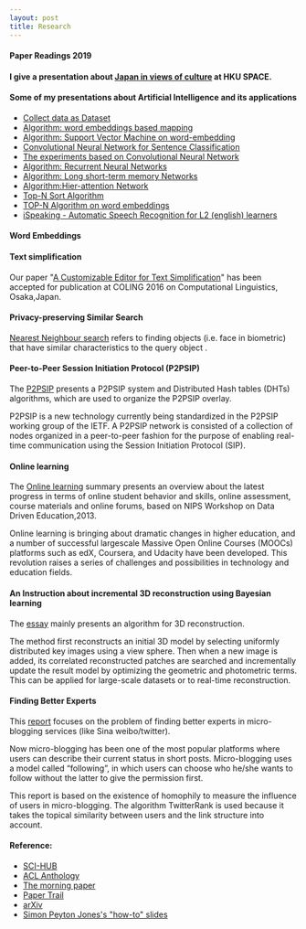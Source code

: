 ```yaml
---
layout: post
title: Research
---
```

#### Paper Readings 2019  

#### I give a presentation about [Japan in views of culture](https://drive.google.com/open?id=1pxve4i0LEUI8Vyv14BEAUQD_2UsKusw74gt32sZRxso) at HKU SPACE.  


#### Some of my presentations about Artificial Intelligence and its applications  

* [Collect data as Dataset](https://docs.google.com/presentation/d/1Y7zrC9QLHHcFlQpn3Yb2_paOgU_xB1B4yJwjM6ah98E/edit?usp=sharing)
* [Algorithm: word embeddings based mapping](https://docs.google.com/presentation/d/1XpAfL3T-A0cxyRjVbmZFE2M8jsFQrwycfGX042OSP18/edit?usp=sharing)
* [Algorithm: Support Vector Machine on word-embedding](https://drive.google.com/file/d/1GoGhYoFfq1Ha2MoseFj5KcWrzu0IISQ2/view?usp=sharing)
* [Convolutional Neural Network for Sentence Classification](https://drive.google.com/file/d/1JKskq_ufcVFyvbG0yfBc1aRl0PLv39ak/view?usp=sharing)
* [The experiments based on Convolutional Neural Network](https://drive.google.com/file/d/1JKskq_ufcVFyvbG0yfBc1aRl0PLv39ak/view?usp=sharing)
* [Algorithm: Recurrent Neural Networks](https://drive.google.com/file/d/1UG5GBp7PH-8pOlXFw_jMKGQQpUtEe2xV/view?usp=sharing)
* [Algorithm: Long short-term memory Networks](https://drive.google.com/file/d/1f-5p59g9NrMlYHkhjagAYe7OO-23P-R-/view?usp=sharing)
* [Algorithm:Hier-attention Network](https://drive.google.com/file/d/1MWM-tzy_I7I-MWqkIF3u9KodEKW3K2Tb/view?usp=sharing)
* [Top-N Sort Algorithm](https://drive.google.com/file/d/1kpzEqbFUUvQ3dsSITs5C8ifK0VfOyAB0/view?usp=sharing)
* [TOP-N Algorithm on word embeddings](https://docs.google.com/presentation/d/1YUsoW0bynIm33QrzEdIuhxSd99JZK30oNusAMOIt3qc/edit?usp=sharing)
* [iSpeaking - Automatic Speech Recognition for L2 (english) learners](https://drive.google.com/file/d/1qQC-UeyoCN7V9WVZTzPQqjbsb1NS8HI3/view?usp=sharing)

#### Word Embeddings 



#### Text simplification
  Our paper "[A Customizable Editor for Text Simplification](https://drive.google.com/file/d/0B8JbPdkDj7JZblBqcWVhVWdFTUE/view)" has been accepted for publication at COLING 2016 on Computational Linguistics, Osaka,Japan.


#### Privacy-preserving Similar Search  
  [Nearest Neighbour search](https://drive.google.com/file/d/0B8JbPdkDj7JZR2NQemVEQUNrZVU/view?usp=sharing) refers to finding objects (i.e. face in biometric) that have similar characteristics to the query object .


#### Peer-to-Peer Session Initiation Protocol (P2PSIP)    
  The [P2PSIP](https://drive.google.com/file/d/0B8JbPdkDj7JZQVpqbkwzeDM3bDQ/view?usp=sharing) presents a P2PSIP system and Distributed Hash tables (DHTs) algorithms, which are used to organize the P2PSIP overlay.

  P2PSIP is a new technology currently being standardized in the P2PSIP working group of the IETF. A P2PSIP network is consisted of a collection of nodes organized in a peer-to-peer fashion for the purpose of enabling real-time communication using the Session Initiation Protocol (SIP). 


#### Online learning
  The [Online learning](https://drive.google.com/file/d/0B8JbPdkDj7JZZ3hTYXNlbDhSU1U/view?usp=sharing) summary presents an overview about the latest progress in terms of online student behavior and skills, online assessment, course materials and online forums, based on NIPS Workshop on Data Driven Education,2013.

  Online learning is bringing about dramatic changes in higher education, and a number of successful large­scale Massive Open Online Courses (MOOCs) platforms such as edX, Coursera, and Udacity have been developed. This revolution raises a series of challenges and possibilities in technology and education fields. 

#### An Instruction about incremental 3D reconstruction using Bayesian learning
  The [essay](https://drive.google.com/open?id=0B8JbPdkDj7JZNjdXZE5GMVc4bGc) mainly presents an algorithm for 3D reconstruction. 

  The method first reconstructs an initial 3D model by selecting uniformly distributed key images using a view sphere. Then when a new image is added, its correlated reconstructed patches are searched and incrementally update the result model by optimizing the geometric and photometric terms. This can be applied for large-scale datasets or to real-time reconstruction.

#### Finding Better Experts
  This [report](https://drive.google.com/file/d/0B8JbPdkDj7JZUGF1S1BiRjhUYzQ/view?usp=sharing) focuses on the problem of finding better experts in micro-blogging services (like Sina weibo/twitter).

  Now micro-blogging has been one of the most popular platforms where users can describe their current status in short posts. Micro-blogging uses a model called “following”, in which users can choose who he/she wants to follow without the latter to give the permission first. 

  This report is based on the existence of homophily to measure the influence of users in micro-blogging. The algorithm TwitterRank is used because it takes the topical similarity between users and the link structure into account.  

#### Reference:
  * [SCI-HUB](http://sci-hub.cc/)
  * [ACL Anthology](http://aclweb.org/anthology/index.html)
  * [The morning paper](http://blog.acolyer.org)
  * [Paper Trail](http://the-paper-trail.org/blog/)
  * [arXiv](http://arxiv.org/)
  * [Simon Peyton Jones's "how-to" slides](http://classes.engr.oregonstate.edu/eecs/spring2016/cs519-001/how-to-paper-talk-OSU.pdf)